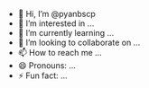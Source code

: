 - 👋 Hi, I’m @pyanbscp
- 👀 I’m interested in ...
- 🌱 I’m currently learning ...
- 💞️ I’m looking to collaborate on ...
- 📫 How to reach me ...
- 😄 Pronouns: ...
- ⚡ Fun fact: ...

<!---
pyanbscp/pyanbscp is a ✨ special ✨ repository because its `README.md` (this file) appears on your GitHub profile.
You can click the Preview link to take a look at your changes.
--->
